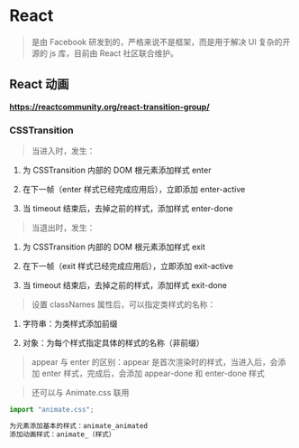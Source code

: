 # React

> 是由 Facebook 研发到的，严格来说不是框架，而是用于解决 UI 复杂的开源的 js 库，目前由 React 社区联合维护。

## React 动画

**https://reactcommunity.org/react-transition-group/**

### CSSTransition

> 当进入时，发生：

1. 为 CSSTransition 内部的 DOM 根元素添加样式 enter

2. 在下一帧（enter 样式已经完成应用后），立即添加 enter-active

3. 当 timeout 结束后，去掉之前的样式，添加样式 enter-done

> 当退出时，发生：

1. 为 CSSTransition 内部的 DOM 根元素添加样式 exit

2. 在下一帧（exit 样式已经完成应用后），立即添加 exit-active

3. 当 timeout 结束后，去掉之前的样式，添加样式 exit-done

> 设置 classNames 属性后，可以指定类样式的名称：

1. 字符串：为类样式添加前缀

2. 对象：为每个样式指定具体的样式的名称（非前缀）

> appear 与 enter 的区别：appear 是首次渲染时的样式，当进入后，会添加 enter 样式，完成后，会添加 appear-done 和 enter-done 样式

> 还可以与 Animate.css 联用

```js
import "animate.css";

为元素添加基本的样式：animate_animated
添加动画样式：animate_（样式）
```
